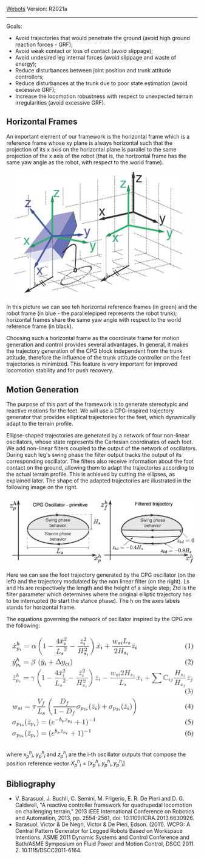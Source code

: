 [Webots](https://www.cyberbotics.com/#cyberbotics) Version: R2021a

---------------------------------------------------------

Goals:

* Avoid trajectories that would penetrate the ground (avoid high ground reaction forces - GRF);
* Avoid weak contact or loss of contact (avoid slippage);
* Avoid undesired leg internal forces (avoid slippage and waste of energy);
* Reduce disturbances between joint position and trunk attitude controllers;
* Reduce disturbances at the trunk due to poor state estimation (avoid excessive GRF);
* Increase the locomotion robustness with respect to unexpected terrain irregularities (avoid excessive GRF).

Horizontal Frames
-----------------

An important element of our framework is the horizontal frame which is a reference frame whose xy plane is always horizontal such that the projection of its x axis on the horizontal plane is parallel to the same projection of the x axis of the robot (that is, the horizontal frame has the same yaw angle as the robot, with respect to the world frame). 

![](images/HorizontalFrame.PNG)

In this picture we can see teh horizontal reference frames (in green) and the robot frame (in blue - the parallelepiped represents the robot trunk); horizontal frames share the same yaw angle with respect to the world reference frame (in black).

Choosing such a horizontal frame as the coordinate frame for motion generation and control provides several advantages. In general, it makes the trajectory generation of the CPG block independent from the trunk attitude, therefore the influence of the trunk attitude controller on the feet trajectories is minimized. This feature is very important for improved locomotion stability and for push recovery.

Motion Generation
-------------------

The purpose of this part of the framework is to generate stereotypic and reactive motions for the feet. We will use a CPG-inspired trajectory generator that provides elliptical trajectories for the feet, which dynamically adapt to the terrain profile.


Ellipse-shaped trajectories are generated by a network of four non-linear oscillators, whose state represents the Cartesian coordinates of each foot. We add non-linear filters coupled to the output of the network of oscillators. During each leg's swing phase the filter output tracks the output of its corresponding oscillator. The filters also receive information about the foot contact on the ground, allowing them to adapt the trajectories according to the actual terrain profile. This is achieved by cutting the ellipses, as explained later. The shape of the adapted trajectories are illustrated in the following image on the right.

![](images/Ellipse.PNG)

Here we can see the foot trajectory generated by the CPG oscillator (on the left) and the trajectory modulated by the non linear filter (on the right). Ls and Hs are respectively the length and the height of a single step; Ztd is the filter parameter which determines where the original elliptic trajectory has to be interrupted (to start the stance phase). The h on the axes labels stands for horizontal frame.

The equations governing the network of oscillator inspired by the CPG are the following:

![](images/EquationOscillator.PNG)

where $x^{h}_p_i$, $y^{h}_p_i$ and $z^{h}_p_i$ are the i-th oscillator outputs that compose the position reference vector $X^{h}_p_i = [x^{h}_p_i, y^{h}_p_i, y^{h}_p_i]$


Bibliography
------------

+ V. Barasuol, J. Buchli, C. Semini, M. Frigerio, E. R. De Pieri and D. G. Caldwell, "A reactive controller framework for quadrupedal locomotion on challenging terrain," 2013 IEEE International Conference on Robotics and Automation, 2013, pp. 2554-2561, doi: 10.1109/ICRA.2013.6630926.
+ Barasuol, Victor & De Negri, Victor & De Pieri, Edson. (2011). WCPG: A Central Pattern Generator for Legged Robots Based on Workspace Intentions. ASME 2011 Dynamic Systems and Control Conference and Bath/ASME Symposium on Fluid Power and Motion Control, DSCC 2011. 2. 10.1115/DSCC2011-6164. 
